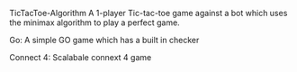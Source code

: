 TicTacToe-Algorithm
A 1-player Tic-tac-toe game against a bot which uses the minimax algorithm to play a perfect game.

Go:
A simple GO game which has a built in checker

Connect 4:
Scalabale connext 4 game
